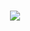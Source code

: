<h1 align="center">
  <a href="https://git.io/typing-svg">
    <img src="https://readme-typing-svg.herokuapp.com/?lines=Hai,+Fellows!+👋;Azmi+Fitra+Here....;Welcome+to+my+Github+Profile!&center=true&size=30]">
  </a>
</h1>
<!-- [![Typing SVG](https://readme-typing-svg.herokuapp.com?duration=2500&color=4B33F7&background=FFD7D000&center=true&vCenter=true&multiline=true&height=100&lines=Hi%2C+Fellows!;Azmi+Fitra+here...;Welcome+to+my+Github+Profile!)](https://git.io/typing-svg) -->
